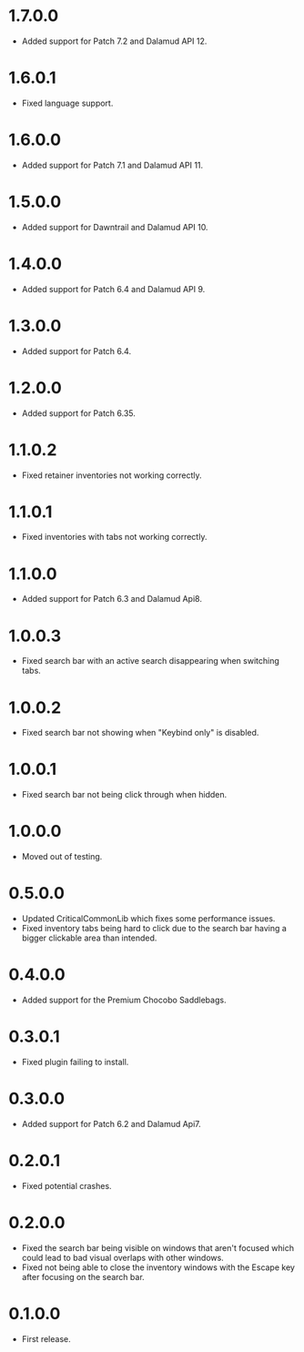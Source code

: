 # 1.7.0.0
- Added support for Patch 7.2 and Dalamud API 12.

# 1.6.0.1
- Fixed language support.

# 1.6.0.0
- Added support for Patch 7.1 and Dalamud API 11.

# 1.5.0.0
- Added support for Dawntrail and Dalamud API 10.

# 1.4.0.0
- Added support for Patch 6.4 and Dalamud API 9.

# 1.3.0.0
- Added support for Patch 6.4.

# 1.2.0.0
- Added support for Patch 6.35.

# 1.1.0.2
- Fixed retainer inventories not working correctly.

# 1.1.0.1
- Fixed inventories with tabs not working correctly.

# 1.1.0.0
- Added support for Patch 6.3 and Dalamud Api8.

# 1.0.0.3
- Fixed search bar with an active search disappearing when switching tabs.

# 1.0.0.2
- Fixed search bar not showing when "Keybind only" is disabled.

# 1.0.0.1
- Fixed search bar not being click through when hidden.

# 1.0.0.0
- Moved out of testing.

# 0.5.0.0
- Updated CriticalCommonLib which fixes some performance issues.
- Fixed inventory tabs being hard to click due to the search bar having a bigger clickable area than intended.

# 0.4.0.0
- Added support for the Premium Chocobo Saddlebags.

# 0.3.0.1
- Fixed plugin failing to install.

# 0.3.0.0
- Added support for Patch 6.2 and Dalamud Api7.

# 0.2.0.1
- Fixed potential crashes.

# 0.2.0.0
- Fixed the search bar being visible on windows that aren't focused which could lead to bad visual overlaps with other windows.
- Fixed not being able to close the inventory windows with the Escape key after focusing on the search bar.

# 0.1.0.0
- First release.